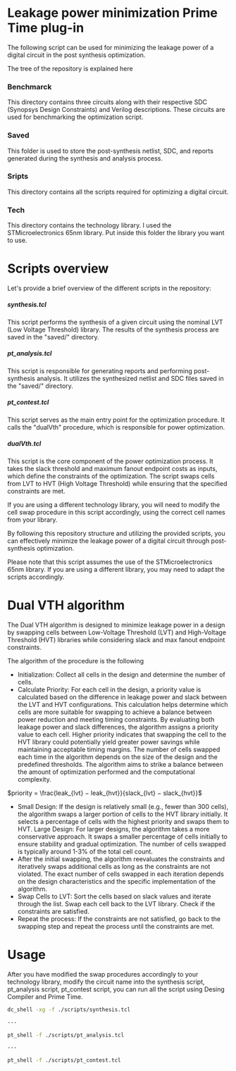 # Leakage power minimization Prime Time plug-in

The following script can be used for minimizing the leakage power of a digital circuit in the post synthesis optimization.

The tree of the repository is explained here

### Benchmarck
This directory contains three circuits along with their respective SDC (Synopsys Design Constraints) and Verilog descriptions. These circuits are used for benchmarking the optimization script.
### Saved
This folder is used to store the post-synthesis netlist, SDC, and reports generated during the synthesis and analysis process.
### Sripts
This directory contains all the scripts required for optimizing a digital circuit.
### Tech
This directory contains the technology library. I used the STMicroelectronics 65nm library. Put inside this folder the library you want to use.
# Scripts overview
Let's provide a brief overview of the different scripts in the repository:
##### synthesis.tcl
This script performs the synthesis of a given circuit using the nominal LVT (Low Voltage Threshold) library. The results of the synthesis process are saved in the "saved/" directory.
##### pt_analysis.tcl
This script is responsible for generating reports and performing post-synthesis analysis. It utilizes the synthesized netlist and SDC files saved in the "saved/" directory.
##### pt_contest.tcl
This script serves as the main entry point for the optimization procedure. It calls the "dualVth" procedure, which is responsible for power optimization.
##### dualVth.tcl
This script is the core component of the power optimization process. It takes the slack threshold and maximum fanout endpoint costs as inputs, which define the constraints of the optimization. The script swaps cells from LVT to HVT (High Voltage Threshold) while ensuring that the specified constraints are met.

If you are using a different technology library, you will need to modify the cell swap procedure in this script accordingly, using the correct cell names from your library.

By following this repository structure and utilizing the provided scripts, you can effectively minimize the leakage power of a digital circuit through post-synthesis optimization.

Please note that this script assumes the use of the STMicroelectronics 65nm library. If you are using a different library, you may need to adapt the scripts accordingly.


# Dual VTH algorithm

The Dual VTH algorithm is designed to minimize leakage power in a design by swapping cells between Low-Voltage Threshold (LVT) and High-Voltage Threshold (HVT) libraries while considering slack and max fanout endpoint constraints.

The algorithm of the procedure is the following
- Initialization: Collect all cells in the design and determine the number of cells.
- Calculate Priority: For each cell in the design, a priority value is calculated based on the difference in leakage power and slack between the LVT and HVT configurations. This calculation helps determine which cells are more suitable for swapping to achieve a balance between power reduction and meeting timing constraints. By evaluating both leakage power and slack differences, the algorithm assigns a priority value to each cell. Higher priority indicates that swapping the cell to the HVT library could potentially yield greater power savings while maintaining acceptable timing margins. The number of cells swapped each time in the algorithm depends on the size of the design and the predefined thresholds. The algorithm aims to strike a balance between the amount of optimization performed and the computational complexity.



$priority = \frac{leak_{lvt} − leak_{hvt}}{slack_{lvt} − slack_{hvt}}$

- Small Design: If the design is relatively small (e.g., fewer than 300 cells), the algorithm swaps a larger portion of cells to the HVT library initially. It selects a percentage of cells with the highest priority and swaps them to HVT. 
  Large Design: For larger designs, the algorithm takes a more conservative approach. It swaps a smaller percentage of cells initially to ensure stability and gradual optimization. The number of cells swapped is typically around 1-3% of the total cell count.
- After the initial swapping, the algorithm reevaluates the constraints and iteratively swaps additional cells as long as the constraints are not violated. The exact number of cells swapped in each iteration depends on the design characteristics and the specific implementation of the algorithm. 
- Swap Cells to LVT: Sort the cells based on slack values and iterate through the list. Swap each cell back to the LVT library. Check if the constraints are satisfied.
- Repeat the process: If the constraints are not satisfied, go back to the swapping step and repeat the process until the constraints are met.


# Usage

After you have modified the swap procedures accordingly to your technology library, modify the circuit name into the synthesis script, pt_analysis script, pt_contest script, you can run all the script using Desing Compiler and Prime Time.

```bash
dc_shell -xg -f ./scripts/synthesis.tcl

---

pt_shell -f ./scripts/pt_analysis.tcl

---

pt_shell -f ./scripts/pt_contest.tcl

```